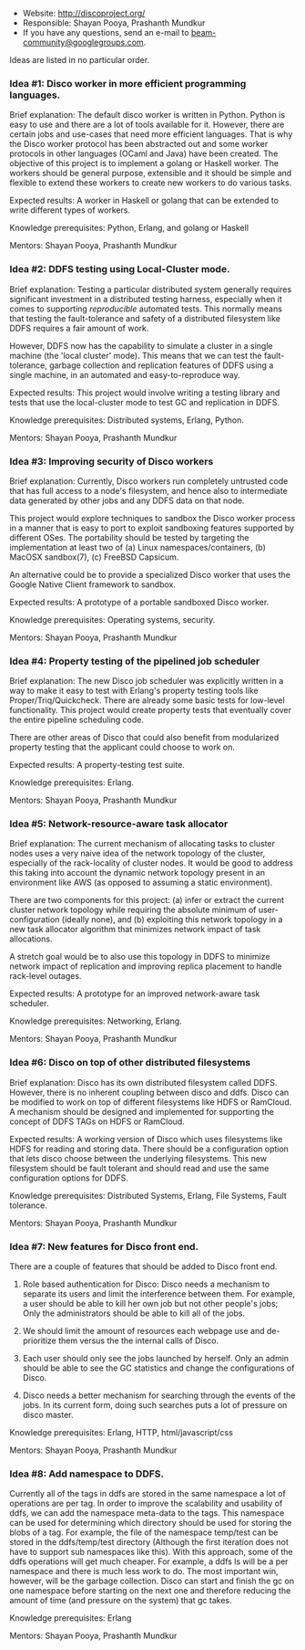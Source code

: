 * Website: http://discoproject.org/
* Responsible: Shayan Pooya, Prashanth Mundkur
* If you have any questions, send an e-mail to beam-community@googlegroups.com.

Ideas are listed in no particular order.

### Idea #1:  Disco worker in more efficient programming languages.

Brief explanation:  The default disco worker is written in Python.  Python is easy to use and there are a lot of tools available for it.  However, there are certain jobs and use-cases that need more efficient languages.  That is why the Disco worker protocol has been abstracted out and some worker protocols in other languages (OCaml and Java) have been created.  The objective of this project is to implement a golang or Haskell worker.  The workers should be general purpose, extensible and it should be simple and flexible to extend these workers to create new workers to do various tasks.

Expected results: A worker in Haskell or golang that can be extended to write different types of workers.

Knowledge prerequisites: Python, Erlang, and golang or Haskell

Mentors: Shayan Pooya, Prashanth Mundkur

### Idea #2:  DDFS testing using Local-Cluster mode.

Brief explanation:  Testing a particular distributed system generally requires significant investment in a distributed testing harness, especially when it comes to supporting _reproducible_ automated tests.  This normally means that testing the fault-tolerance and safety of a distributed filesystem like DDFS requires a fair amount of work.

However, DDFS now has the capability to simulate a cluster in a single machine (the 'local cluster' mode).  This means that we can test the fault-tolerance, garbage collection and replication features of DDFS using a single machine, in an automated and easy-to-reproduce way.

Expected results:  This project would involve writing a testing library and tests that use the local-cluster mode to test GC and replication in DDFS.

Knowledge prerequisites:  Distributed systems, Erlang, Python.

Mentors:  Shayan Pooya, Prashanth Mundkur

### Idea #3:  Improving security of Disco workers

Brief explanation:  Currently, Disco workers run completely untrusted code that has full access to a node's filesystem, and hence also to intermediate data generated by other jobs and any DDFS data on that node.

This project would explore techniques to sandbox the Disco worker process in a manner that is easy to port to exploit sandboxing features supported by different OSes.  The portability should be tested by targeting the implementation at least two of (a) Linux namespaces/containers, (b) MacOSX sandbox(7), (c) FreeBSD Capsicum.

An alternative could be to provide a specialized Disco worker that uses the Google Native Client framework to sandbox.

Expected results:  A prototype of a portable sandboxed Disco worker.

Knowledge prerequisites:  Operating systems, security.

Mentors:  Shayan Pooya, Prashanth Mundkur

### Idea #4:  Property testing of the pipelined job scheduler

Brief explanation:  The new Disco job scheduler was explicitly written in a way to make it easy to test with Erlang's property testing tools like Proper/Triq/Quickcheck.  There are already some basic tests for low-level functionality.  This project would create property tests that eventually cover the entire pipeline scheduling code.

There are other areas of Disco that could also benefit from modularized property testing that the applicant could choose to work on.

Expected results:  A property-testing test suite.

Knowledge prerequisites:  Erlang.

Mentors:  Shayan Pooya, Prashanth Mundkur

### Idea #5:  Network-resource-aware task allocator

Brief explanation:  The current mechanism of allocating tasks to cluster nodes uses a very naive idea of the network topology of the cluster, especially of the rack-locality of cluster nodes.  It would be good to address this taking into account the dynamic network topology present in an environment like AWS (as opposed to assuming a static environment).

There are two components for this project: (a) infer or extract the current cluster network topology while requiring the absolute minimum of user-configuration (ideally none), and (b) exploiting this network topology in a new task allocator algorithm that minimizes network impact of task allocations.

A stretch goal would be to also use this topology in DDFS to minimize network impact of replication and improving replica placement to handle rack-level outages.

Expected results:  A prototype for an improved network-aware task scheduler.

Knowledge prerequisites:  Networking, Erlang.

Mentors:  Shayan Pooya, Prashanth Mundkur


### Idea #6: Disco on top of other distributed filesystems

Brief explanation:  Disco has its own distributed filesystem called DDFS.  However, there is no inherent coupling between disco and ddfs.  Disco can be modified to work on top of different filesystems like HDFS or RamCloud.  A mechanism should be designed and implemented for supporting the concept of DDFS TAGs on HDFS or RamCloud.

Expected results:  A working version of Disco which uses filesystems like HDFS for reading and storing data.  There should be a configuration option that lets disco choose between the underlying filesystems.  This new filesystem should be fault tolerant and should read and use the same configuration options for DDFS.


Knowledge prerequisites:  Distributed Systems, Erlang, File Systems, Fault tolerance.

Mentors:  Shayan Pooya, Prashanth Mundkur



### Idea #7: New features for Disco front end.

There are a couple of features that should be added to Disco front end.

1. Role based authentication for Disco:
Disco needs a mechanism to separate its users and limit the interference between them.  For example, a user should be able to kill her own job but not other people's jobs; Only the administrators should be able to kill all of the jobs.

2. We should limit the amount of resources each webpage use and de-prioritize them versus the the internal calls of Disco.

3. Each user should only see the jobs launched by herself.  Only an admin should be able to see the GC statistics and change the configurations of Disco.

4. Disco needs a better mechanism for searching through the events of the jobs.  In its current form, doing such searches puts a lot of pressure on disco master.

Knowledge prerequisites:  Erlang, HTTP, html/javascript/css

Mentors: Shayan Pooya, Prashanth Mundkur


### Idea #8: Add namespace to DDFS.
Currently all of the tags in ddfs are stored in the same namespace a lot of operations are per tag.  In order to improve the scalability and usability of ddfs, we can add the namespace meta-data to the tags.  This namespace can be used for determining which directory should be used for storing the blobs of a tag.  For example, the file of the namespace temp/test can be stored in the ddfs/temp/test directory (Although the first iteration does not have to support sub namespaces like this).  With this approach, some of the ddfs operations will get much cheaper.  For example, a ddfs ls will be a per namespace and there is much less work to do.  The most important win, however, will be the garbage collection.  Disco can start and finish the gc on one namespace before starting on the next one and therefore reducing the amount of time (and pressure on the system) that gc takes.

Knowledge prerequisites: Erlang

Mentors: Shayan Pooya, Prashanth Mundkur
